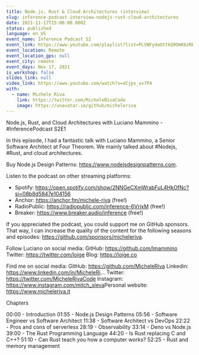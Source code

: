 ```yaml
---
title: Node.js, Rust & Cloud Architectures (interview)
slug: inference-podcast-interview-nodejs-rust-cloud-architectures
date: 2021-11-17T15:00:00.000Z
status: published
language: en_US
event_name: Inference Podcast S2
event_link: https://www.youtube.com/playlist?list=PLVNFy4aOttkQ9OmK6zRPC3VT5TVCm_K9C
event_location: Remote
event_location_gps: null
event_city: remote
event_days: Nov 17, 2021
is_workshop: false
slides_link: null
video_link: https://www.youtube.com/watch?v=oCjps_uv7P4
with:
  - name: Michele Riva
    link: https://twitter.com/MicheleRivaCode
    image: https://unavatar.io/github/micheleriva
---
```


Node.js, Rust, and Cloud Architectures with Luciano Mammino - #InferencePodcast S2E1

In this episode, I had a fantastic talk with Luciano Mammino, a Senior Software Architect at Four Theorem. We mainly talked about #Nodejs, #Rust, and cloud architectures.

Buy Node.js Design Patterns: https://www.nodejsdesignpatterns.com.

Listen to the podcast on other streaming platforms:
- Spotify: https://open.spotify.com/show/2NNGeCXmWrabFuL4HkOfNc?si=08b8d5847e104156
- Anchor: https://anchor.fm/michele-riva (free!)
- RadioPublic: https://radiopublic.com/inference-6VrjxM (free!)
- Breaker: https://www.breaker.audio/inference (free!)

If you appreciated the podcast, you could support me on GitHub sponsors. That way, I can increase the quality of the content for the following seasons and episodes: https://github.com/sponsors/micheleriva.

Follow Luciano on social media:
GitHub: https://github.com/lmammino
Twitter: https://twitter.com/loige
Blog: https://loige.co

Find me on social media:
GitHub: https://github.com/MicheleRiva
Linkedin: https://www.linkedin.com/in/MicheleRi...
Twitter: https://twitter.com/MicheleRivaCode
Instagram: https://www.instagram.com/mitch_sleva​​
Personal website: https://www.micheleriva.it

Chapters

00:00 - Introduction
01:55 - Node.js Design Patterns
05:56 - Software Engineer vs Software Architect
11:38 - Software Architect vs DevOps
22:22 - Pros and cons of serverless
28:19 - Observability
33:14 - Deno vs Node.js
39:00 - The Rust Programming Language
44:20 - Is Rust replacing C and C++?
51:10 - Can Rust teach you how a computer works?
52:25 - Rust and memory management
